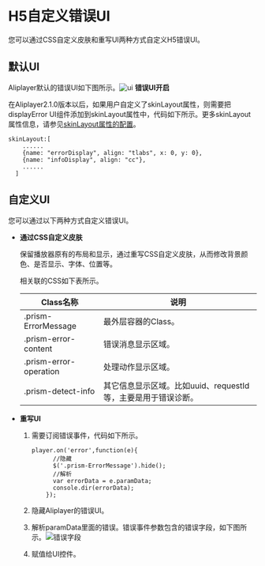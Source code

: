H5自定义错误UI 
==============================

您可以通过CSS自定义皮肤和重写UI两种方式自定义H5错误UI。

默认UI 
-------------------------

Aliplayer默认的错误UI如下图所示。![ui](https://static-aliyun-doc.oss-accelerate.aliyuncs.com/assets/img/zh-CN/2107869161/p269995.png) **错误UI开启** 

在Aliplayer2.1.0版本以后，如果用户自定义了skinLayout属性，则需要把displayError UI组件添加到skinLayout属性中，代码如下所示。更多skinLayout属性信息，请参见[skinLayout属性的配置](/cn.zh-CN/播放器SDK/Web播放器/更多功能介绍/配置skinLayout属性.md)。

    skinLayout:[
        ......
        {name: "errorDisplay", align: "tlabs", x: 0, y: 0},
        {name: "infoDisplay", align: "cc"},
        ......
      ]



自定义UI 
--------------------------

您可以通过以下两种方式自定义错误UI。

* **通过CSS自定义皮肤** 

  保留播放器原有的布局和显示，通过重写CSS自定义皮肤，从而修改背景颜色、是否显示、字体、位置等。

  相关联的CSS如下表所示。
  

  |        Class名称         |                  说明                   |
  |------------------------|---------------------------------------|
  | .prism-ErrorMessage    | 最外层容器的Class。                          |
  | .prism-error-content   | 错误消息显示区域。                             |
  | .prism-error-operation | 处理动作显示区域。                             |
  | .prism-detect-info     | 其它信息显示区域。比如uuid、requestId等，主要是用于错误诊断。 |

  




<!-- -->

* **重写UI** 

  1. 需要订阅错误事件，代码如下所示。

         player.on('error',function(e){
               //隐藏
               $('.prism-ErrorMessage').hide();
               //解析
               var errorData = e.paramData;
               console.dir(errorData);
             });

     
  
  2. 隐藏Aliplayer的错误UI。

     
  
  3. 解析paramData里面的错误。错误事件参数包含的错误字段，如下图所示。![错误字段](https://static-aliyun-doc.oss-accelerate.aliyuncs.com/assets/img/zh-CN/2107869161/p269996.png)

     
  
  4. 赋值给UI控件。

     
  

  







